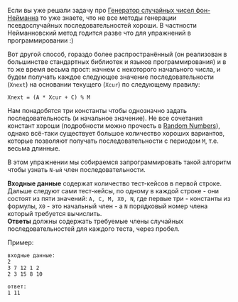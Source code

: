 <!-- #Линейный Конгруэнтный Метод Генерации Случайных Чисел -->
Если вы уже решали задачу про [Генератор случайных чисел фон-Нейманна](./neumanns-random-generator--ru)
то уже знаете, что не все методы генерации псевдослучайных последовательностей хороши.
В частности Нейманновский метод годится разве что для упражнений в программировании :)

Вот другой способ, гораздо более распространённый (он реализован в большинстве стандартных библиотек и языков программирования)
и в то же время весьма прост: начнем с некоторого начального числа, и будем получать каждое следующее значение последовательности
(`Xnext`) на основании текущего (`Xcur`) по следующему правилу:

    Xnext = (A * Xcur + C) % M

Нам понадобятся три константы чтобы однозначно задать последовательность (и начальное значение). Не все сочетания констант
хороши (подробности можно прочесть в [Random Numbers](../wiki/random-numbers)), однако всё-таки существует большое количество
хороших вариантов, которые позволяют получать последовательности с периодом `M`, т.е. весьма длинные.

В этом упражнении мы собираемся запрограммировать такой алгоритм чтобы узнать `N-ый` член последовательности.

**Входные данные** содержат количество тест-кейсов в первой строке.  
Дальше следуют сами тест-кейсы, по одному в каждой строке - они состоят из пяти значений: `A, C, M, X0, N`,
где первые три - константы из формулы, `X0` - это начальный член - а `N` порядковый номер члена который требуется вычислить.  
**Ответы** должны содержать требуемые члены случайных последовательностей для каждого теста, через пробел.

Пример:

    входные данные:
    2
    3 7 12 1 2
    2 3 15 8 10
    
    ответ:
    1 11
